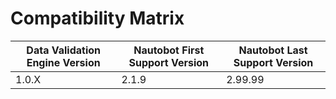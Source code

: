 # Compatibility Matrix

| Data Validation Engine Version | Nautobot First Support Version | Nautobot Last Support Version |
| ------------- | -------------------- | ------------- |
| 1.0.X         | 2.1.9                | 2.99.99        |
